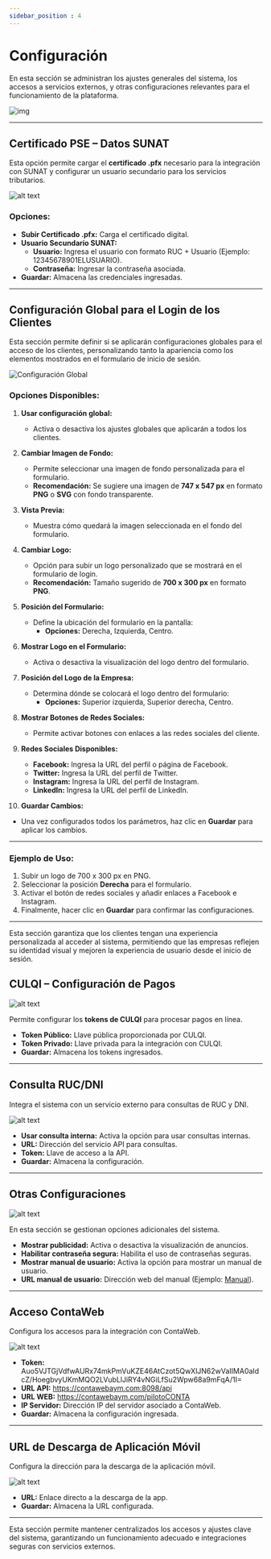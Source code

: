 ```yaml
---
sidebar_position : 4
---
```

# Configuración

En esta sección se administran los ajustes generales del sistema, los accesos a servicios externos, y otras configuraciones relevantes para el funcionamiento de la plataforma.

![img](img/Configuracion_1.jpg)

---

## Certificado PSE – Datos SUNAT

Esta opción permite cargar el **certificado .pfx** necesario para la integración con SUNAT y configurar un usuario secundario para los servicios tributarios.

![alt text](img/Certificado_PSE.jpg)

### Opciones:
- **Subir Certificado .pfx:** Carga el certificado digital.
- **Usuario Secundario SUNAT:**  
   - **Usuario:** Ingresa el usuario con formato RUC + Usuario (Ejemplo: 12345678901ELUSUARIO).  
   - **Contraseña:** Ingresar la contraseña asociada.  
- **Guardar:** Almacena las credenciales ingresadas.

---

## Configuración Global para el Login de los Clientes

Esta sección permite definir si se aplicarán configuraciones globales para el acceso de los clientes, personalizando tanto la apariencia como los elementos mostrados en el formulario de inicio de sesión.

![Configuración Global](img/Configuración_Global_Cliente.jpg)

### Opciones Disponibles:

1. **Usar configuración global:**  
   - Activa o desactiva los ajustes globales que aplicarán a todos los clientes.

2. **Cambiar Imagen de Fondo:**  
   - Permite seleccionar una imagen de fondo personalizada para el formulario.  
   - **Recomendación:** Se sugiere una imagen de **747 x 547 px** en formato **PNG** o **SVG** con fondo transparente.

3. **Vista Previa:**  
   - Muestra cómo quedará la imagen seleccionada en el fondo del formulario.

4. **Cambiar Logo:**  
   - Opción para subir un logo personalizado que se mostrará en el formulario de login.  
   - **Recomendación:** Tamaño sugerido de **700 x 300 px** en formato **PNG**.

5. **Posición del Formulario:**  
   - Define la ubicación del formulario en la pantalla:  
     - **Opciones:** Derecha, Izquierda, Centro.

6. **Mostrar Logo en el Formulario:**  
   - Activa o desactiva la visualización del logo dentro del formulario.

7. **Posición del Logo de la Empresa:**  
   - Determina dónde se colocará el logo dentro del formulario:  
     - **Opciones:** Superior izquierda, Superior derecha, Centro.

8. **Mostrar Botones de Redes Sociales:**  
   - Permite activar botones con enlaces a las redes sociales del cliente.

9. **Redes Sociales Disponibles:**  
   - **Facebook:** Ingresa la URL del perfil o página de Facebook.  
   - **Twitter:** Ingresa la URL del perfil de Twitter.  
   - **Instagram:** Ingresa la URL del perfil de Instagram.  
   - **LinkedIn:** Ingresa la URL del perfil de LinkedIn.

10. **Guardar Cambios:**  
   - Una vez configurados todos los parámetros, haz clic en **Guardar** para aplicar los cambios.

---

### Ejemplo de Uso:

1. Subir un logo de 700 x 300 px en PNG.
2. Seleccionar la posición **Derecha** para el formulario.
3. Activar el botón de redes sociales y añadir enlaces a Facebook e Instagram.
4. Finalmente, hacer clic en **Guardar** para confirmar las configuraciones.

---

Esta sección garantiza que los clientes tengan una experiencia personalizada al acceder al sistema, permitiendo que las empresas reflejen su identidad visual y mejoren la experiencia de usuario desde el inicio de sesión.


## CULQI – Configuración de Pagos

![alt text](img/CULQI.jpg)

Permite configurar los **tokens de CULQI** para procesar pagos en línea.

- **Token Público:** Llave pública proporcionada por CULQI.
- **Token Privado:** Llave privada para la integración con CULQI.
- **Guardar:** Almacena los tokens ingresados.

---

## Consulta RUC/DNI

Integra el sistema con un servicio externo para consultas de RUC y DNI.

![alt text](img/Consulta_RUC/DNI.jpg)

- **Usar consulta interna:** Activa la opción para usar consultas internas.  
- **URL:** Dirección del servicio API para consultas.  
- **Token:** Llave de acceso a la API.  
- **Guardar:** Almacena la configuración.

---

## Otras Configuraciones

![alt text](img/Otras_Configuraciones.jpg)

En esta sección se gestionan opciones adicionales del sistema.

- **Mostrar publicidad:** Activa o desactiva la visualización de anuncios.
- **Habilitar contraseña segura:** Habilita el uso de contraseñas seguras.
- **Mostrar manual de usuario:** Activa la opción para mostrar un manual de usuario.
- **URL manual de usuario:** Dirección web del manual (Ejemplo: [Manual](https://fastura.github.io/documentacion/)).

---

## Acceso ContaWeb

Configura los accesos para la integración con ContaWeb.

![alt text](img/Acceso_ContaWeb.jpg)

- **Token:** Auo5VJTGjVdfwAURx74mkPmVuKZE46AtCzot5QwXlJN62wVaIIMA0aIdcZ/HoegbvyUKmMQO2LVubLlJiRY4vNGiLfSu2Wpw68a9mFqA/1I=
- **URL API:** https://contawebaym.com:8098/api
- **URL WEB:** https://contawebaym.com/pilotoCONTA
- **IP Servidor:** Dirección IP del servidor asociado a ContaWeb.
- **Guardar:** Almacena la configuración ingresada.

---

## URL de Descarga de Aplicación Móvil

Configura la dirección para la descarga de la aplicación móvil.

![alt text](img/app_movil.jpg)

- **URL:** Enlace directo a la descarga de la app.
- **Guardar:** Almacena la URL configurada.

---

Esta sección permite mantener centralizados los accesos y ajustes clave del sistema, garantizando un funcionamiento adecuado e integraciones seguras con servicios externos.
